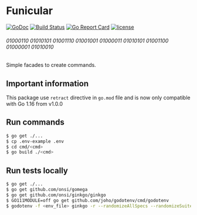 # Funicular
[![GoDoc](https://godoc.org/github.com/buyco/funicular?status.svg)](http://godoc.org/github.com/buyco/funicular) [![Build Status](https://travis-ci.com/buyco/funicular.svg?branch=master)](https://travis-ci.com/buyco/funicular) [![Go Report Card](https://goreportcard.com/badge/github.com/buyco/funicular)](https://goreportcard.com/report/github.com/buyco/funicular) [![license](https://img.shields.io/github/license/buyco/funicular.svg)](https://github.com/buyco/funicular/LICENSE)

###### 01000110 01010101 01001110 01001001 01000011 01010101 01001100 01000001 01010010

Simple facades to create commands.

## Important information

This package use `retract` directive in `go.mod` file and is now only compatible with Go 1.16 from v1.0.0

## Run commands

```bash
$ go get ./...
$ cp .env-example .env
$ cd cmd/<cmd>
$ go build ./<cmd>
```

## Run tests locally

```bash
$ go get ./...
$ go get github.com/onsi/gomega
$ go get github.com/onsi/ginkgo/ginkgo
$ GO111MODULE=off go get github.com/joho/godotenv/cmd/godotenv
$ godotenv -f <env_file> ginkgo -r --randomizeAllSpecs --randomizeSuites --race --trace
```
